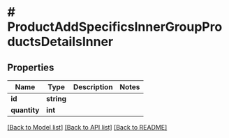 # # ProductAddSpecificsInnerGroupProductsDetailsInner

## Properties

Name | Type | Description | Notes
------------ | ------------- | ------------- | -------------
**id** | **string** |  |
**quantity** | **int** |  |

[[Back to Model list]](../../README.md#models) [[Back to API list]](../../README.md#endpoints) [[Back to README]](../../README.md)
